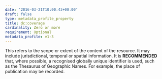 ```yaml
---
date: '2016-03-21T10:00:43+00:00'
draft: false
type: metadata_profile_property
title: dc:coverage
cardinality: Zero or more
requirement: Optional
metadata_profile: v1-3
---
```

This refers to the scope or extent of the content of the resource. It may include jurisdictional, temporal or spatial information. It is **RECOMMENDED** that, where possible, a recognised globally unique identifier is used, such as the Thesaurus of Geographic Names. For example, the place of publication may be recorded.
